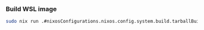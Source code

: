 ### Build WSL image
```bash
sudo nix run .#nixosConfigurations.nixos.config.system.build.tarballBuilder
```